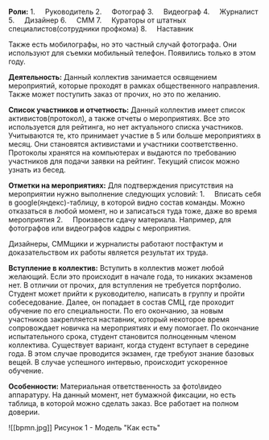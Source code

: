 **Роли:**
1.     Руководитель
2.     Фотограф
3.     Видеограф
4.     Журналист
5.     Дизайнер
6.     СММ
7.     Кураторы от штатных специалистов(сотрудники профкома)
8.     Наставник

Также есть мобилографы, но это частный случай фотографа. Они используют для съемки мобильный телефон. Появились только в этом году.

**Деятельность:**
Данный коллектив занимается освящением мероприятий, которые проходят в рамках общественного направления. Также может поступить заказ от прочих, но это по желанию.

**Список участников и отчетность:**
Данный коллектив имеет список активистов(протокол), а также отчеты о мероприятиях. Все это используется для рейтинга, но нет актуального списка участников. Учитываются те, кто принимает участие в 5 или больше мероприятиях в месяц. Они становятся активистами и участники соответственно. Протоколы хранятся на компьютерах и выдаются по требованию участников для подачи заявки на рейтинг. Текущий список можно узнать из бесед.

**Отметки на мероприятиях:**
Для подтверждения присутствия на мероприятии нужно выполнение следующих условий:
1.     Вписать себя в google(яндекс)-таблицу, в которой видно состав команды. Можно отказаться в любой момент, но и записаться туда тоже, даже во время мероприятия
2.     Произвести сдачу материала. Например, для фотографов или видеографов кадры с мероприятия.

Дизайнеры, СММщики и журналисты работают постфактум и доказательством их работы является результат их труда.

**Вступление в коллектив:**
Вступить в коллектив может любой желающий. Если это происходит в начале года, то никаких экзаменов нет. В отличии от прочих, для вступления не требуется портфолио. Студент может прийти к руководителю, написать в группу и пройти собеседование. Далее, он попадает в состав СМЦ, где проходит обучение по его специальности. По его окончанию, за новым участников закрепляется наставник, который некоторое время сопровождает новичка на мероприятиях и ему помогает. По окончание испытательного срока, студент становится полноценным членом коллектива.
Существует вариант, когда студент вступает в середине года. В этом случае проводится экзамен, где требуют знание базовых вещей. В случае успешного интервью, происходит ускоренное обучение.

**Особенности:**
Материальная ответственность за фото\видео аппаратуру. На данный момент, нет бумажной фиксации, но есть таблица, в которой можно сделать заказ. Все работает на полном доверии.

![[bpmn.jpg]]
Рисунок 1 - Модель "Как есть"
